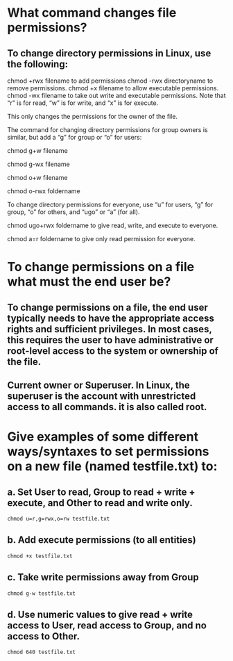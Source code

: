 # What command changes file permissions?

## To change directory permissions in Linux, use the following:


chmod +rwx filename to add permissions
chmod -rwx directoryname to remove permissions. 
chmod +x filename to allow executable permissions.
chmod -wx filename to take out write and executable permissions.
Note that “r” is for read, “w” is for write, and “x” is for execute. 

This only changes the permissions for the owner of the file.

The command for changing directory permissions for group owners is similar, but add a “g” for group or “o” for users:

chmod g+w filename

chmod g-wx filename

chmod o+w filename

chmod o-rwx foldername

To change directory permissions for everyone, use “u” for users, “g” for group, “o” for others, and “ugo” or “a” (for all).

chmod ugo+rwx foldername to give read, write, and execute to everyone.

chmod a=r foldername to give only read permission for everyone.


# To change permissions on a file what must the end user be?

## To change permissions on a file, the end user typically needs to have the appropriate access rights and sufficient privileges. In most cases, this requires the user to have administrative or root-level access to the system or ownership of the file.

## Current owner or Superuser. In Linux, the superuser is the account with unrestricted access to all commands. it is also called root.


# Give examples of some different ways/syntaxes to set permissions on a new file (named testfile.txt) to:
## a. Set User to read, Group to read + write + execute, and Other to read and write only.

    chmod u=r,g=rwx,o=rw testfile.txt

## b. Add execute permissions (to all entities)

    chmod +x testfile.txt

## c. Take write permissions away from Group

    chmod g-w testfile.txt

## d. Use numeric values to give read + write access to User, read access to Group, and no access to Other.

    chmod 640 testfile.txt

